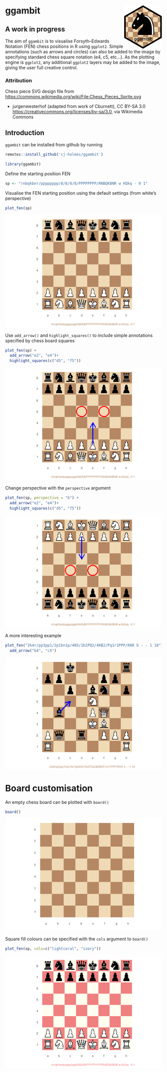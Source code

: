 
<!-- README.md is generated from README.Rmd. Please edit that file -->

# ggambit <img src="data-raw/hex-logo/ggambit-hex-logo.png" align="right" height="139"/>

## A work in progress

The aim of `ggambit` is to visualise Forsyth–Edwards Notation (FEN)
chess positions in R using `ggplot2`. Simple annotations (such as arrows
and circles) can also be added to the image by specifying standard chess
square notation (e4, c5, etc…). As the plotting engine is `ggplot2`, any
additional `ggplot2` layers may be added to the image, giving the user
full creative control.

### Attribution

Chess piece SVG design file from
<https://commons.wikimedia.org/wiki/File:Chess_Pieces_Sprite.svg>

  - jurgenwesterhof (adapted from work of Cburnett), CC BY-SA 3.0
    <https://creativecommons.org/licenses/by-sa/3.0>, via Wikimedia
    Commons

## Introduction

`ggambit` can be installed from github by running

``` r
remotes::install_github('cj-holmes/ggambit')
```

``` r
library(ggambit)
```

Define the starting position FEN

``` r
sp <- "rnbqkbnr/pppppppp/8/8/8/8/PPPPPPPP/RNBQKBNR w KQkq - 0 1"
```

Visualise the FEN starting position using the default settings (from
white’s perspective)

``` r
plot_fen(sp)
```

![](man/figures/README-unnamed-chunk-5-1.png)<!-- -->

Use `add_arrow()` and `highlight_squares()` to include simple
annotations specified by chess board squares

``` r
plot_fen(sp) + 
  add_arrow("e2", "e4")+
  highlight_squares(c("d5", "f5"))
```

![](man/figures/README-unnamed-chunk-6-1.png)<!-- -->

Change perspective with the `perspective` argument

``` r
plot_fen(sp, perspective = "b") + 
  add_arrow("e2", "e4")+
  highlight_squares(c("d5", "f5"))
```

![](man/figures/README-unnamed-chunk-7-1.png)<!-- -->

A more interesting example

``` r
plot_fen("2k4r/pp3pp1/2p1bn1p/4N3/1b2PQ2/4KB2/Pq1r1PPP/R6R b - - 1 18")+
  add_arrow("b4", "c5")
```

![](man/figures/README-unnamed-chunk-8-1.png)<!-- -->

# Board customisation

An empty chess board can be plotted with `board()`

``` r
board()
```

![](man/figures/README-unnamed-chunk-9-1.png)<!-- -->

Square fill colours can be specified with the `cols` argument to
`board()`

``` r
plot_fen(sp, cols=c("lightcoral", "ivory"))
```

![](man/figures/README-unnamed-chunk-10-1.png)<!-- -->
